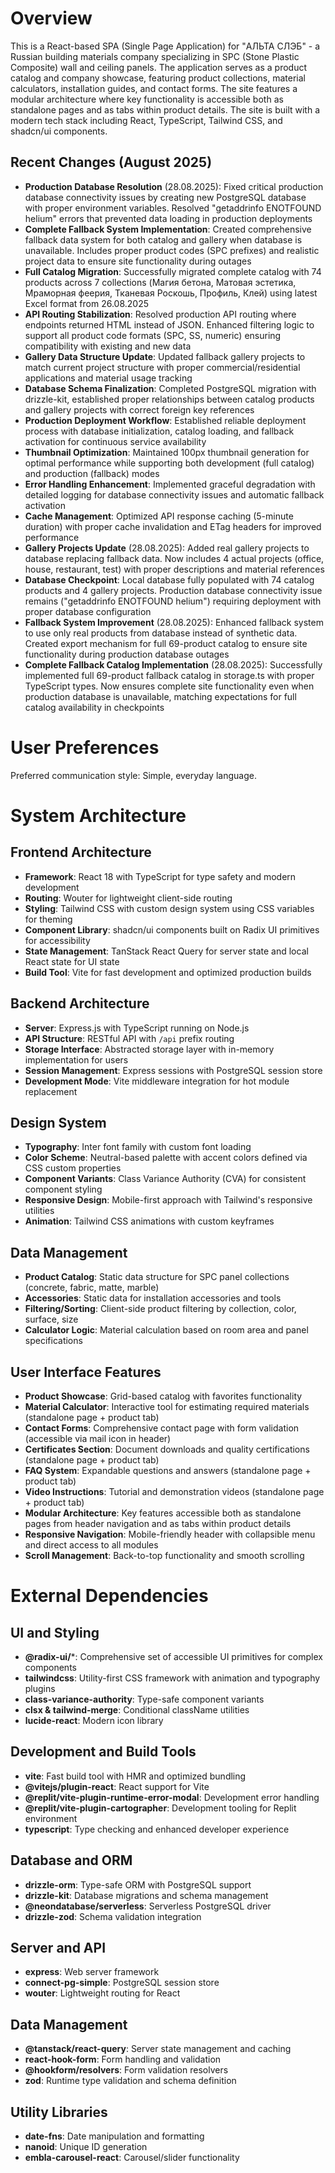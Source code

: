 # Overview

This is a React-based SPA (Single Page Application) for "АЛЬТА СЛЭБ" - a Russian building materials company specializing in SPC (Stone Plastic Composite) wall and ceiling panels. The application serves as a product catalog and company showcase, featuring product collections, material calculators, installation guides, and contact forms. The site features a modular architecture where key functionality is accessible both as standalone pages and as tabs within product details. The site is built with a modern tech stack including React, TypeScript, Tailwind CSS, and shadcn/ui components.

## Recent Changes (August 2025)
- **Production Database Resolution** (28.08.2025): Fixed critical production database connectivity issues by creating new PostgreSQL database with proper environment variables. Resolved "getaddrinfo ENOTFOUND helium" errors that prevented data loading in production deployments
- **Complete Fallback System Implementation**: Created comprehensive fallback data system for both catalog and gallery when database is unavailable. Includes proper product codes (SPC prefixes) and realistic project data to ensure site functionality during outages
- **Full Catalog Migration**: Successfully migrated complete catalog with 74 products across 7 collections (Магия бетона, Матовая эстетика, Мраморная феерия, Тканевая Роскошь, Профиль, Клей) using latest Excel format from 26.08.2025
- **API Routing Stabilization**: Resolved production API routing where endpoints returned HTML instead of JSON. Enhanced filtering logic to support all product code formats (SPC, SS, numeric) ensuring compatibility with existing and new data
- **Gallery Data Structure Update**: Updated fallback gallery projects to match current project structure with proper commercial/residential applications and material usage tracking
- **Database Schema Finalization**: Completed PostgreSQL migration with drizzle-kit, established proper relationships between catalog products and gallery projects with correct foreign key references
- **Production Deployment Workflow**: Established reliable deployment process with database initialization, catalog loading, and fallback activation for continuous service availability
- **Thumbnail Optimization**: Maintained 100px thumbnail generation for optimal performance while supporting both development (full catalog) and production (fallback) modes
- **Error Handling Enhancement**: Implemented graceful degradation with detailed logging for database connectivity issues and automatic fallback activation
- **Cache Management**: Optimized API response caching (5-minute duration) with proper cache invalidation and ETag headers for improved performance
- **Gallery Projects Update** (28.08.2025): Added real gallery projects to database replacing fallback data. Now includes 4 actual projects (office, house, restaurant, test) with proper descriptions and material references
- **Database Checkpoint**: Local database fully populated with 74 catalog products and 4 gallery projects. Production database connectivity issue remains ("getaddrinfo ENOTFOUND helium") requiring deployment with proper database configuration
- **Fallback System Improvement** (28.08.2025): Enhanced fallback system to use only real products from database instead of synthetic data. Created export mechanism for full 69-product catalog to ensure site functionality during production database outages
- **Complete Fallback Catalog Implementation** (28.08.2025): Successfully implemented full 69-product fallback catalog in storage.ts with proper TypeScript types. Now ensures complete site functionality even when production database is unavailable, matching expectations for full catalog availability in checkpoints

# User Preferences

Preferred communication style: Simple, everyday language.

# System Architecture

## Frontend Architecture
- **Framework**: React 18 with TypeScript for type safety and modern development
- **Routing**: Wouter for lightweight client-side routing
- **Styling**: Tailwind CSS with custom design system using CSS variables for theming
- **Component Library**: shadcn/ui components built on Radix UI primitives for accessibility
- **State Management**: TanStack React Query for server state and local React state for UI state
- **Build Tool**: Vite for fast development and optimized production builds

## Backend Architecture  
- **Server**: Express.js with TypeScript running on Node.js
- **API Structure**: RESTful API with `/api` prefix routing
- **Storage Interface**: Abstracted storage layer with in-memory implementation for users
- **Session Management**: Express sessions with PostgreSQL session store
- **Development Mode**: Vite middleware integration for hot module replacement

## Design System
- **Typography**: Inter font family with custom font loading
- **Color Scheme**: Neutral-based palette with accent colors defined via CSS custom properties
- **Component Variants**: Class Variance Authority (CVA) for consistent component styling
- **Responsive Design**: Mobile-first approach with Tailwind's responsive utilities
- **Animation**: Tailwind CSS animations with custom keyframes

## Data Management
- **Product Catalog**: Static data structure for SPC panel collections (concrete, fabric, matte, marble)
- **Accessories**: Static data for installation accessories and tools
- **Filtering/Sorting**: Client-side product filtering by collection, color, surface, size
- **Calculator Logic**: Material calculation based on room area and panel specifications

## User Interface Features
- **Product Showcase**: Grid-based catalog with favorites functionality
- **Material Calculator**: Interactive tool for estimating required materials (standalone page + product tab)
- **Contact Forms**: Comprehensive contact page with form validation (accessible via mail icon in header)
- **Certificates Section**: Document downloads and quality certifications (standalone page + product tab)
- **FAQ System**: Expandable questions and answers (standalone page + product tab)
- **Video Instructions**: Tutorial and demonstration videos (standalone page + product tab)
- **Modular Architecture**: Key features accessible both as standalone pages from header navigation and as tabs within product details
- **Responsive Navigation**: Mobile-friendly header with collapsible menu and direct access to all modules
- **Scroll Management**: Back-to-top functionality and smooth scrolling

# External Dependencies

## UI and Styling
- **@radix-ui/***: Comprehensive set of accessible UI primitives for complex components
- **tailwindcss**: Utility-first CSS framework with animation and typography plugins
- **class-variance-authority**: Type-safe component variants
- **clsx & tailwind-merge**: Conditional className utilities
- **lucide-react**: Modern icon library

## Development and Build Tools
- **vite**: Fast build tool with HMR and optimized bundling
- **@vitejs/plugin-react**: React support for Vite
- **@replit/vite-plugin-runtime-error-modal**: Development error handling
- **@replit/vite-plugin-cartographer**: Development tooling for Replit environment
- **typescript**: Type checking and enhanced developer experience

## Database and ORM
- **drizzle-orm**: Type-safe ORM with PostgreSQL support
- **drizzle-kit**: Database migrations and schema management
- **@neondatabase/serverless**: Serverless PostgreSQL driver
- **drizzle-zod**: Schema validation integration

## Server and API
- **express**: Web server framework
- **connect-pg-simple**: PostgreSQL session store
- **wouter**: Lightweight routing for React

## Data Management
- **@tanstack/react-query**: Server state management and caching
- **react-hook-form**: Form handling and validation
- **@hookform/resolvers**: Form validation resolvers
- **zod**: Runtime type validation and schema definition

## Utility Libraries
- **date-fns**: Date manipulation and formatting
- **nanoid**: Unique ID generation
- **embla-carousel-react**: Carousel/slider functionality